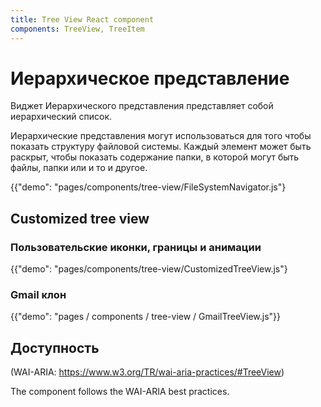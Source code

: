 ```yaml
---
title: Tree View React component
components: TreeView, TreeItem
---
```


# Иерархическое представление

<p class="description">Виджет Иерархического представления представляет собой иерархический список.</p>

Иерархические представления могут использоваться для того чтобы показать структуру файловой системы. Каждый элемент может быть раскрыт, чтобы показать содержание папки, в которой могут быть файлы, папки или и то и другое.

{{"demo": "pages/components/tree-view/FileSystemNavigator.js"}

## Customized tree view

### Пользовательские иконки, границы и анимации

{{"demo": "pages/components/tree-view/CustomizedTreeView.js"}

### Gmail клон

{{"demo": "pages / components / tree-view / GmailTreeView.js"}}

## Доступность

(WAI-ARIA: https://www.w3.org/TR/wai-aria-practices/#TreeView)

The component follows the WAI-ARIA best practices.